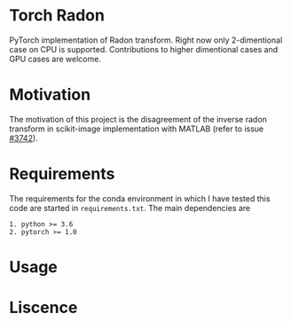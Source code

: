 # Torch Radon 
PyTorch implementation of Radon transform. Right now only 2-dimentional case on CPU is supported. Contributions to higher dimentional cases and GPU cases are welcome.

# Motivation
The motivation of this project is the disagreement of the inverse radon transform in scikit-image implementation with MATLAB (refer to issue [#3742](https://github.com/scikit-image/scikit-image/issues/3742)).

# Requirements
The requirements for the conda environment in which I have tested this code are started in `requirements.txt`. The main dependencies are

    1. python >= 3.6
    2. pytorch >= 1.0

# Usage


# Liscence